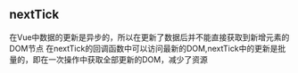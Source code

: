 ## nextTick
在Vue中数据的更新是异步的，所以在更新了数据后并不能直接获取到新增元素的DOM节点
在nextTick的回调函数中可以访问最新的DOM,nextTick中的更新是批量的，即在一次操作中获取全部更新的DOM，减少了资源